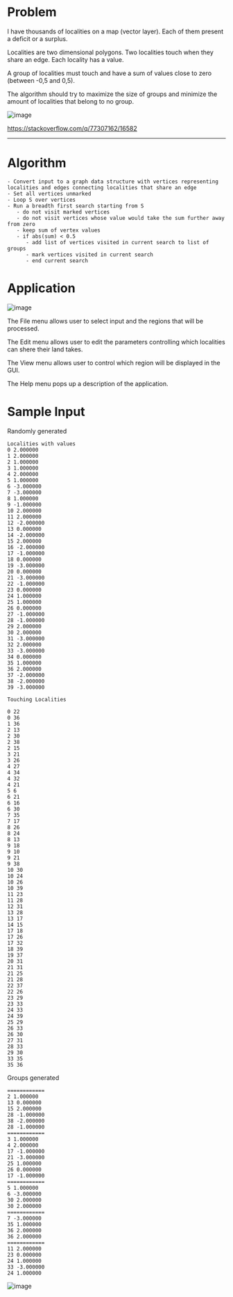 # Problem

I have thousands of localities on a map (vector layer). Each of them present a deficit or a surplus.

Localities are two dimensional polygons. Two localities touch when they share an edge. Each locality has a value.

A group of localities must touch and have a sum of values close to zero (between -0,5 and 0,5).

The algorithm should try to maximize the size of groups and minimize the amount of localities that belong to no group.

![image](https://github.com/JamesBremner/so77307162/assets/2046227/5fcea3ad-c923-49b1-8a11-cff984c4fd8f)


https://stackoverflow.com/q/77307162/16582

---------

# Algorithm

```
- Convert input to a graph data structure with vertices representing localities and edges connecting localities that share an edge
- Set all vertices unmarked
- Loop S over vertices
- Run a breadth first search starting from S
   - do not visit marked vertices
   - do not visit vertices whose value would take the sum further away from zero
   - keep sum of vertex values
   - if abs(sum) < 0.5
      - add list of vertices visited in current search to list of groups
      - mark vertices visited in current search
      - end current search
```

# Application

![image](https://github.com/JamesBremner/so77307162/assets/2046227/b9b7efe5-10a4-44f7-88ed-f00b098c5be6)

The File menu allows user to select input and the regions that will be processed.

The Edit menu allows user to edit the parameters controlling which localities can shere their land takes.

The View menu allows user to control which region will be displayed in the GUI.

The Help menu pops up a description of the application.

# Sample Input

Randomly generated

```
Localities with values
0 2.000000
1 2.000000
2 1.000000
3 1.000000
4 2.000000
5 1.000000
6 -3.000000
7 -3.000000
8 1.000000
9 -1.000000
10 2.000000
11 2.000000
12 -2.000000
13 0.000000
14 -2.000000
15 2.000000
16 -2.000000
17 -1.000000
18 0.000000
19 -3.000000
20 0.000000
21 -3.000000
22 -1.000000
23 0.000000
24 1.000000
25 1.000000
26 0.000000
27 -1.000000
28 -1.000000
29 2.000000
30 2.000000
31 -3.000000
32 2.000000
33 -3.000000
34 0.000000
35 1.000000
36 2.000000
37 -2.000000
38 -2.000000
39 -3.000000

Touching Localities

0 22
0 36
1 36
2 13
2 30
2 38
2 15
3 21
3 26
4 27
4 34
4 32
4 21
5 6
6 21
6 16
6 30
7 35
7 17
8 26
8 24
8 13
9 18
9 10
9 21
9 38
10 30
10 24
10 26
10 39
11 23
11 28
12 31
13 28
13 17
14 15
17 18
17 26
17 32
18 39
19 37
20 31
21 31
21 25
21 28
22 37
22 26
23 29
23 33
24 33
24 39
25 29
26 33
26 30
27 31
28 33
29 30
33 35
35 36

```

Groups generated

```
============
2 1.000000
13 0.000000
15 2.000000
28 -1.000000
38 -2.000000
28 -1.000000
============
3 1.000000
4 2.000000
17 -1.000000
21 -3.000000
25 1.000000
26 0.000000
17 -1.000000
============
5 1.000000
6 -3.000000
30 2.000000
30 2.000000
============
7 -3.000000
35 1.000000
36 2.000000
36 2.000000
============
11 2.000000
23 0.000000
24 1.000000
33 -3.000000
24 1.000000
```

![image](https://github.com/JamesBremner/so77307162/assets/2046227/68fa929b-0e63-4314-8c1d-8f3254f8ed35)

   

